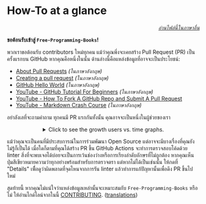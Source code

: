 # How-To at a glance

<div align="right" markdown="1">

*[อ่านไฟล์นี้ในภาษาอื่น](../README.md#translations)*

</div>

**ขอต้อนรับเข้าสู่ `Free-Programming-Books`!**

พวกเราขอต้อนรับ contributors ใหม่ทุกคน แม้ว่าคุณพึ่งจะเคยสร้าง Pull Request (PR) เป็นครั้งแรกบน GitHub หากคุณคือหนึ่งในนั้น ด้านล่างนี้คือแหล่งข้อมูลที่อาจจะเป็นประโยชน์:

* [About Pull Requests](https://docs.github.com/en/pull-requests/collaborating-with-pull-requests/proposing-changes-to-your-work-with-pull-requests/about-pull-requests) *(ในภาษาอังกฤษ)*
* [Creating a pull request](https://docs.github.com/en/pull-requests/collaborating-with-pull-requests/proposing-changes-to-your-work-with-pull-requests/creating-a-pull-request) *(ในภาษาอังกฤษ)*
* [GitHub Hello World](https://docs.github.com/en/get-started/quickstart/hello-world) *(ในภาษาอังกฤษ)*
* [YouTube - GitHub Tutorial For Beginners](https://www.youtube.com/watch?v=0fKg7e37bQE) *(ในภาษาอังกฤษ)*
* [YouTube - How To Fork A GitHub Repo and Submit A Pull Request](https://www.youtube.com/watch?v=G1I3HF4YWEw)
* [YouTube - Markdown Crash Course](https://www.youtube.com/watch?v=HUBNt18RFbo) *(ในภาษาอังกฤษ)*


อย่าลังเลที่จะถามคำถาม ทุกคนมี PR แรกกันทั้งนั้น คุณอาจจะเป็นหนึ่งในผู้ช่วยของเรา

<details align="center" markdown="1">
<summary>Click to see the growth users vs. time graphs.</summary>

[![EbookFoundation/free-programming-books's Contributor over time Graph](https://contributor-overtime-api.apiseven.com/contributors-svg?chart=contributorOverTime&repo=ebookfoundation/free-programming-books)](https://www.apiseven.com/en/contributor-graph?chart=contributorOverTime&repo=ebookfoundation/free-programming-books)

[![EbookFoundation/free-programming-books's Monthly Active Contributors graph](https://contributor-overtime-api.apiseven.com/contributors-svg?chart=contributorMonthlyActivity&repo=ebookfoundation/free-programming-books)](https://www.apiseven.com/en/contributor-graph?chart=contributorMonthlyActivity&repo=ebookfoundation/free-programming-books)

NOTE: Contribution spikes use to match with the [Hacktoberfest event](https://hacktoberfest.digitalocean.com) dates.

</details>

แม้ว่าคุณจะเป็นคนที่มีประสบการณ์ในการร่วมพัฒนา Open Source แต่อาจจะมีบางเรื่องที่คุณยังไม่รู้ก็เป็นได้ เมื่อใดก็ตามที่คุณได้สร้าง PR ขึ้น GitHub Actions จะทำการตรวจสอบโค้ดด้วย linter สิ่งที่จะพบเจอได้บ่อยจะเป็นการเว้นช่องว่างหรือการเรียงลำดับอักษรที่ไม่ถูกต้อง หากคุณเห็นปุ่มสีเขียวหมายความว่าทุกอย่างพร้อมสำหรับการตรวจตรา แต่หากไม่ได้เป็นเช่นนั้น ให้กดที่ "Details" เพื่ิอดูว่าผิดพลาดที่จุดไหนจากการรัน linter แล้วทำการแก้ปัญหานั้นเพื่อดึง PR ขึ้นไปใหม่

สุดท้ายนี้ หากคุณไม่แน่ใจว่าแหล่งข้อมูลเหล่านั้นจะเหมาะสมกับ `Free-Programming-Books` หรือไม่ ให้อ่านไกด์ไลน์จากในนี้ [CONTRIBUTING](CONTRIBUTING.md). ([translations](../README.md#translations))
